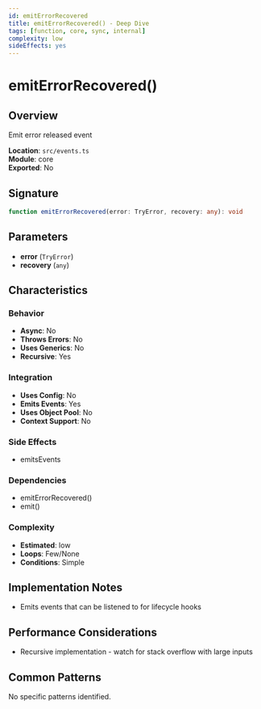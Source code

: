 ```yaml
---
id: emitErrorRecovered
title: emitErrorRecovered() - Deep Dive
tags: [function, core, sync, internal]
complexity: low
sideEffects: yes
---
```


# emitErrorRecovered()

## Overview
Emit error released event

**Location**: `src/events.ts`  
**Module**: core  
**Exported**: No  

## Signature
```typescript
function emitErrorRecovered(error: TryError, recovery: any): void
```

## Parameters
- **error** (`TryError`)
- **recovery** (`any`)

## Characteristics

### Behavior
- **Async**: No
- **Throws Errors**: No
- **Uses Generics**: No
- **Recursive**: Yes

### Integration
- **Uses Config**: No
- **Emits Events**: Yes
- **Uses Object Pool**: No
- **Context Support**: No

### Side Effects
- emitsEvents

### Dependencies
- emitErrorRecovered()
- emit()

### Complexity
- **Estimated**: low
- **Loops**: Few/None
- **Conditions**: Simple



## Implementation Notes
- Emits events that can be listened to for lifecycle hooks

## Performance Considerations
- Recursive implementation - watch for stack overflow with large inputs

## Common Patterns
No specific patterns identified.
